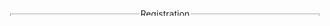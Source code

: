 <!DOCTYPE html>
<html lang="en">
<head>
    <meta charset="UTF-8">
    <meta name="viewport" content="width=device-width, initial-scale=1.0">
    <title>Document</title>
</head>
<body>
    <marquee behavior="slide" direction="up" scrollamount="20">
        <legend>
            <fieldset>
                <legend align="center">Registration</legend>
                <fieldset>
                        <legend align="center">Personal Info</legend>
                    Firstname: <input type="text" placeholder="Firstname">
                    lastname: <input type="text" placeholder="lastname">
                    Email: <input type="email" placeholder="pu.edu.np">
                    Phone: <select name="" id="">
                        <option value="">+977</option>
                        <option value="">+091</option> 
                        <option value="">+911</option>
                    </select>
                    <input type="number">
            
                    </fieldset>
        
                    <legend>
                        <fieldset>
                            <legend align="center">Ceredential</legend>
                            Username: <input type="text">
                            password: <input type="password">
                        </fieldset>
                    </legend> 
        
                    <legend>
                        <fieldset>
                            <legend align="Interest">Ceredential</legend>
                            Hobby: <input type="checkbox" checked>cricket
                                   <input type="checkbox">music
                                   <input type="checkbox">cricket
                                   <input type="checkbox">Football
                                <br>
        
                               
                        
                        </fieldset>
                    </legend> 
        
                    Faculty:<input type="checkbox" checked>IT
                    <input type="checkbox" >BCA
                    <input type="checkbox">Engineering
                    <br>
                    University: <input type="text" value="Pokhara University" readonly>
                    <br>
                    Photo: <input type="file" accept="image">
                    <br> 
                    Document: <input type="file" accept="Document">
                    <br>
                    Message:
                    <textarea name="" id="" rows="20" cols="20">type your message here</textarea>
                    <br>
                    <input type="submit">
                    <input type="reset">
                    <input type="button" value="Ok">
    </marquee>
</body>
</html>